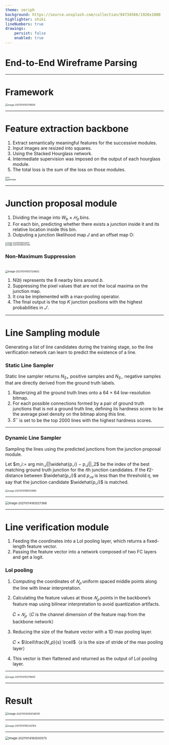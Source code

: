 ```yaml
---
theme: seriph
background: https://source.unsplash.com/collection/94734566/1920x1080
highlighter: shiki
lineNumbers: true
drawings:
    persist: false
    enabled: true
---
```


# End-to-End Wireframe Parsing

---

# Framework

<img src="/image-20211014152118935.png" alt="image-20211014152118935" style="zoom: 50%;" />

<style>
img{
  display: block;
  margin: 0 auto;
}
</style>

---

# Feature extraction backbone

1. Extract semantically meaningful features for the successive modules. 
2. Input images are resized into squares.
3. Using the Stacked Hourglass network.
4. Intermediate supervision was imposed on the output of each hourglass module.
5. The total loss  is the sum of the loss on those modules.

<img src="https://imgconvert.csdnimg.cn/aHR0cHM6Ly9tbWJpei5xcGljLmNuL21tYml6X3BuZy9WQmNEMDJqRmhnbGZkbEZ1WEYyRW1oMzdBQUNnT25uUldvaFkyMVVlZGliYlhlelBMSHVjNWg0M1dONVRsM2ZSUlplZVd6cElYbDJyaWJkTVZnOXhBV25RLzY0MA?x-oss-process=image/format,png" alt="img" style="zoom: 33%;" />

<img src="https://pic3.zhimg.com/v2-202a2358835054794c6356b77ddb7a82_r.jpg" alt="preview" style="zoom:50%;" />

<style>
img{
  display: block;
  margin: 0 auto;
}
</style>

---

# Junction proposal module

1. Dividing the image into $W_b$ × $𝐻_𝑏$ bins. 
2. For each bin, predicting whether there exists a junction inside it and its relative location inside this bin.
3. Outputing a junction likelihood map 𝐽 and an offset map O: 

<img src="/image-20211014160340711.png" alt="image-20211014160340711" style="zoom:40%;" /><img src="/image-20211014160347360.png" alt="image-20211014160347360" style="zoom:40%;" />

### Non-Maximum Suppression
<br/>
<img src="/image-20211014153724802.png" alt="image-20211014153724802" style="zoom:55%;" />

1. N(𝑏) represents the 8 nearby bins around 𝑏. 
2. Suppressing the pixel values that are not the local maxima on the junction map. 
3. It cna be implemented with a max-pooling operator. 
4. The final output is the top 𝐾 junction positions with the highest probabilities in $𝐽'$.

<style>
img{
  display: inline-block;
  margin-left: 50px;
}
</style>

---

# Line Sampling module

Generating a list of line candidates during the training stage, so the line verification network can learn to predict the existence of a line. 

### Static Line Sampler

Static line sampler returns $N_{S+}$ positive samples and $N_{S-}$ negative samples that are directly derived from the ground truth labels.

1. Rasterizing all the ground truth lines onto a 64 × 64 low-resolution bitmap.
2. For each possible connections formed by a pair of ground truth junctions that is not a ground truth line, defining its hardness score to be the average pixel density on the bitmap along this line.
3. $S^−$ is set to be the top 2000 lines with the highest hardness scores.

---

### Dynamic Line Sampler

Sampling the lines using the predicted junctions from the junction proposal module.

Let $𝑚_𝑖:= arg min_𝑗||\widehat{p_𝑖} − p_𝑗||_2$ be the index of the best matching ground truth junction for the 𝑖th junction candidates. If the ℓ2-distance between $\widehat{p_𝑖}$ and $p_{𝑚𝑖}$ is less than the threshold 𝜂, we say that the junction candidate $\widehat{p_𝑖}$ is matched.

<img src="/image-20211014190033865.png" alt="image-20211014190033865" style="zoom:50%;" />

---

<img src="/image-20211014192027368.png" alt="image-20211014192027368" style="zoom:67%;" />

<style>
img{
  display: block;
  margin: 0 auto;
}
</style>

---

#  Line verification module

1. Feeding the coordinates into a LoI pooling layer, which returns a fixed-length feature vector.
2. Passing the feature vector into a network composed of two FC layers and get a logit.

### LoI pooling

1. Computing the coordinates of $𝑁_𝑝$ uniform spaced middle points along the line with linear interpretation.

2. Calculating the feature values at those $𝑁_𝑝$ points in the backbone’s feature map using bilinear interpretation to avoid quantization artifacts. 
   
   𝐶 × $𝑁_𝑝$（𝐶 is the channel dimension of the feature map from the backbone network）
   
3. Reducing the size of the feature vector with a 1D max pooling layer.

   𝐶 × $\lceil\frac{𝑁_𝑝}{s} \rceil$（𝑠 is the size of stride of the max pooling layer）
   
4. This vector is then flattened and returned as the output of LoI pooling layer.

---

<img src="/image-20211014152118935.png" alt="image-20211014152118935" style="zoom: 50%;" />

<style>
img{
  display: block;
  margin: 0 auto;
}
</style>

---

# Result 

<img src="/image-20211014154138741.png" alt="image-20211014154138741" style="zoom: 58%;" />

<style>
img{
  display: block;
  margin: 0 auto;
}
</style>

---

<img src="/image-20211014192342184.png" alt="image-20211014192342184" style="zoom: 50%;" />

<style>
img{
  display: block;
  margin: 0 auto;
}
</style>

---

<img src="/image-20211014192500573.png" alt="image-20211014192500573" style="zoom:67%;" />

<style>
img{
  display: block;
  margin: 0 auto;
}
</style>
